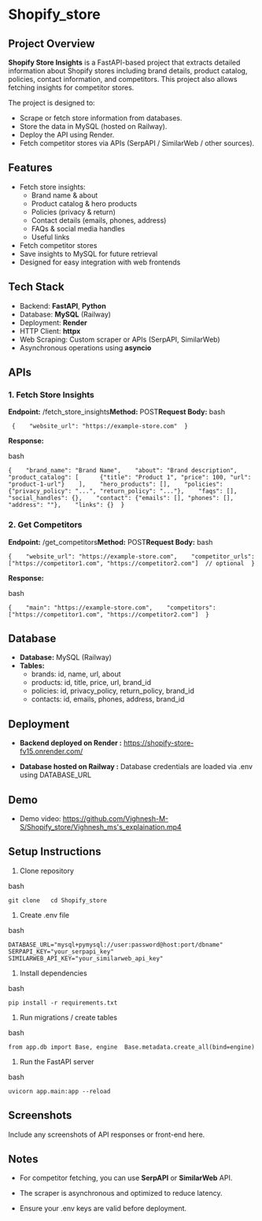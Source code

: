 # Shopify_store

## Project Overview


**Shopify Store Insights** is a FastAPI-based project that extracts detailed information about Shopify stores including brand details, product catalog, policies, contact information, and competitors. This project also allows fetching insights for competitor stores.

The project is designed to:
*   Scrape or fetch store information from databases.    
*   Store the data in MySQL (hosted on Railway).    
*   Deploy the API using Render.    
*   Fetch competitor stores via APIs (SerpAPI / SimilarWeb / other sources).    

## Features


*   Fetch store insights:  
    *   Brand name & about    
    *   Product catalog & hero products        
    *   Policies (privacy & return)        
    *   Contact details (emails, phones, address)        
    *   FAQs & social media handles
    *   Useful links        
*   Fetch competitor stores    
*   Save insights to MySQL for future retrieval    
*   Designed for easy integration with web frontends
    
## Tech Stack


*   Backend: **FastAPI**, **Python**    
*   Database: **MySQL** (Railway)    
*   Deployment: **Render**    
*   HTTP Client: **httpx**    
*   Web Scraping: Custom scraper or APIs (SerpAPI, SimilarWeb)    
*   Asynchronous operations using **asyncio**
    

## APIs


### 1\. Fetch Store Insights

**Endpoint:** /fetch\_store\_insights**Method:** POST**Request Body:**
bash 
```
 {    "website_url": "https://example-store.com"  }   
 ```

**Response:**

bash
```
{    "brand_name": "Brand Name",    "about": "Brand description",    "product_catalog": [      {"title": "Product 1", "price": 100, "url": "product-1-url"}    ],    "hero_products": [],    "policies": {"privacy_policy": "...", "return_policy": "..."},    "faqs": [],    "social_handles": {},    "contact": {"emails": [], "phones": [], "address": ""},    "links": {}  }
```

### 2\. Get Competitors

**Endpoint:** /get\_competitors**Method:** POST**Request Body:**
bash
```
{    "website_url": "https://example-store.com",    "competitor_urls": ["https://competitor1.com", "https://competitor2.com"]  // optional  }
```

**Response:**

bash
```
{    "main": "https://example-store.com",    "competitors": ["https://competitor1.com", "https://competitor2.com"]  }
```

## Database


*   **Database:** MySQL (Railway)    
*   **Tables:**    
    *   brands: id, name, url, about        
    *   products: id, title, price, url, brand\_id      
    *   policies: id, privacy\_policy, return\_policy, brand\_id        
    *   contacts: id, emails, phones, address, brand\_id
        

## Deployment


*   **Backend deployed on Render :** https://shopify-store-fv15.onrender.com/
    
*   **Database hosted on Railway :** Database credentials are loaded via .env using DATABASE\_URL
    

## Demo


*   Demo video:
    https://github.com/Vighnesh-M-S/Shopify_store/Vighnesh_ms's_explaination.mp4




    

## Setup Instructions


1.  Clone repository    

bash
```
git clone   cd Shopify_store
```

1.  Create .env file
    

bash
```
DATABASE_URL="mysql+pymysql://user:password@host:port/dbname"  SERPAPI_KEY="your_serpapi_key"  SIMILARWEB_API_KEY="your_similarweb_api_key"
```

1.  Install dependencies
    
bash
```
pip install -r requirements.txt
```

1.  Run migrations / create tables
    

bash
```
from app.db import Base, engine  Base.metadata.create_all(bind=engine)
```

1.  Run the FastAPI server
    
bash
```
uvicorn app.main:app --reload
```

## Screenshots


Include any screenshots of API responses or front-end here.

## Notes


*   For competitor fetching, you can use **SerpAPI** or **SimilarWeb** API.
    
*   The scraper is asynchronous and optimized to reduce latency.
    
*   Ensure your .env keys are valid before deployment.
